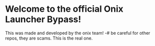 # Welcome to the official Onix Launcher Bypass!

This was made and developed by the onix team! 
-# be careful for other repos, they are scams. This is the real one.
